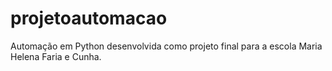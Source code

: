 # projetoautomacao
Automação em Python desenvolvida como projeto final para a escola Maria Helena Faria e Cunha.
